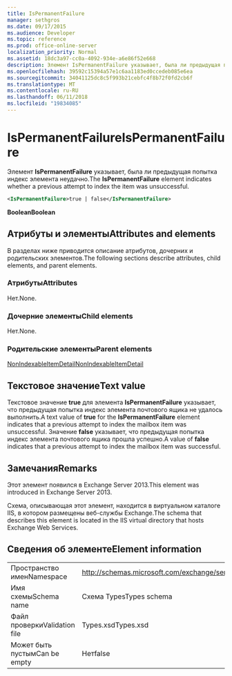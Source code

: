 ```yaml
---
title: IsPermanentFailure
manager: sethgros
ms.date: 09/17/2015
ms.audience: Developer
ms.topic: reference
ms.prod: office-online-server
localization_priority: Normal
ms.assetid: 18dc3a97-cc0a-4092-934e-a6e86f52e668
description: Элемент IsPermanentFailure указывает, была ли предыдущая попытка индекс элемента неудачно.
ms.openlocfilehash: 39592c15394a57e1c6aa1183ed0ccedeb085e6ea
ms.sourcegitcommit: 34041125dc8c5f993b21cebfc4f8b72f0fd2cb6f
ms.translationtype: MT
ms.contentlocale: ru-RU
ms.lasthandoff: 06/11/2018
ms.locfileid: "19834085"
---
```

# <a name="ispermanentfailure"></a><span data-ttu-id="1d367-103">IsPermanentFailure</span><span class="sxs-lookup"><span data-stu-id="1d367-103">IsPermanentFailure</span></span>

<span data-ttu-id="1d367-104">Элемент **IsPermanentFailure** указывает, была ли предыдущая попытка индекс элемента неудачно.</span><span class="sxs-lookup"><span data-stu-id="1d367-104">The **IsPermanentFailure** element indicates whether a previous attempt to index the item was unsuccessful.</span></span> 
  
```XML
<IsPermanentFailure>true | false</IsPermanentFailure>
```

 <span data-ttu-id="1d367-105">**Boolean**</span><span class="sxs-lookup"><span data-stu-id="1d367-105">**Boolean**</span></span>
## <a name="attributes-and-elements"></a><span data-ttu-id="1d367-106">Атрибуты и элементы</span><span class="sxs-lookup"><span data-stu-id="1d367-106">Attributes and elements</span></span>

<span data-ttu-id="1d367-107">В разделах ниже приводится описание атрибутов, дочерних и родительских элементов.</span><span class="sxs-lookup"><span data-stu-id="1d367-107">The following sections describe attributes, child elements, and parent elements.</span></span>
  
### <a name="attributes"></a><span data-ttu-id="1d367-108">Атрибуты</span><span class="sxs-lookup"><span data-stu-id="1d367-108">Attributes</span></span>

<span data-ttu-id="1d367-109">Нет.</span><span class="sxs-lookup"><span data-stu-id="1d367-109">None.</span></span>
  
### <a name="child-elements"></a><span data-ttu-id="1d367-110">Дочерние элементы</span><span class="sxs-lookup"><span data-stu-id="1d367-110">Child elements</span></span>

<span data-ttu-id="1d367-111">Нет.</span><span class="sxs-lookup"><span data-stu-id="1d367-111">None.</span></span>
  
### <a name="parent-elements"></a><span data-ttu-id="1d367-112">Родительские элементы</span><span class="sxs-lookup"><span data-stu-id="1d367-112">Parent elements</span></span>

[<span data-ttu-id="1d367-113">NonIndexableItemDetail</span><span class="sxs-lookup"><span data-stu-id="1d367-113">NonIndexableItemDetail</span></span>](nonindexableitemdetail.md)
  
## <a name="text-value"></a><span data-ttu-id="1d367-114">Текстовое значение</span><span class="sxs-lookup"><span data-stu-id="1d367-114">Text value</span></span>

<span data-ttu-id="1d367-115">Текстовое значение **true** для элемента **IsPermanentFailure** указывает, что предыдущая попытка индекс элемента почтового ящика не удалось выполнить.</span><span class="sxs-lookup"><span data-stu-id="1d367-115">A text value of **true** for the **IsPermanentFailure** element indicates that a previous attempt to index the mailbox item was unsuccessful.</span></span> <span data-ttu-id="1d367-116">Значение **false** указывает, что предыдущая попытка индекс элемента почтового ящика прошла успешно.</span><span class="sxs-lookup"><span data-stu-id="1d367-116">A value of **false** indicates that a previous attempt to index the mailbox item was successful.</span></span> 
  
## <a name="remarks"></a><span data-ttu-id="1d367-117">Замечания</span><span class="sxs-lookup"><span data-stu-id="1d367-117">Remarks</span></span>

<span data-ttu-id="1d367-118">Этот элемент появился в Exchange Server 2013.</span><span class="sxs-lookup"><span data-stu-id="1d367-118">This element was introduced in Exchange Server 2013.</span></span>
  
<span data-ttu-id="1d367-119">Схема, описывающая этот элемент, находится в виртуальном каталоге IIS, в котором размещены веб-службы Exchange.</span><span class="sxs-lookup"><span data-stu-id="1d367-119">The schema that describes this element is located in the IIS virtual directory that hosts Exchange Web Services.</span></span>
  
## <a name="element-information"></a><span data-ttu-id="1d367-120">Сведения об элементе</span><span class="sxs-lookup"><span data-stu-id="1d367-120">Element information</span></span>

|||
|:-----|:-----|
|<span data-ttu-id="1d367-121">Пространство имен</span><span class="sxs-lookup"><span data-stu-id="1d367-121">Namespace</span></span>  <br/> |http://schemas.microsoft.com/exchange/services/2006/types  <br/> |
|<span data-ttu-id="1d367-122">Имя схемы</span><span class="sxs-lookup"><span data-stu-id="1d367-122">Schema name</span></span>  <br/> |<span data-ttu-id="1d367-123">Схема Types</span><span class="sxs-lookup"><span data-stu-id="1d367-123">Types schema</span></span>  <br/> |
|<span data-ttu-id="1d367-124">Файл проверки</span><span class="sxs-lookup"><span data-stu-id="1d367-124">Validation file</span></span>  <br/> |<span data-ttu-id="1d367-125">Types.xsd</span><span class="sxs-lookup"><span data-stu-id="1d367-125">Types.xsd</span></span>  <br/> |
|<span data-ttu-id="1d367-126">Может быть пустым</span><span class="sxs-lookup"><span data-stu-id="1d367-126">Can be empty</span></span>  <br/> |<span data-ttu-id="1d367-127">Нет</span><span class="sxs-lookup"><span data-stu-id="1d367-127">false</span></span>  <br/> |
   

